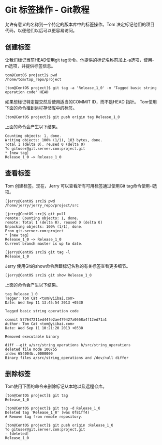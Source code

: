 # Git 标签操作 - Git教程

允许有意义的名称到一个特定的版本库中的标签操作。Tom 决定标记他们的项目代码，以便他们以后可以更容易访问。

## 创建标签

让我们标记当前HEAD使用git tag命令。他提供的标记名称前加上-a选项，使用-m选项，并提供标签信息。

```
tom@CentOS project]$ pwd
/home/tom/top_repo/project

[tom@CentOS project]$ git tag -a 'Release_1_0' -m 'Tagged basic string operation code' HEAD

```

如果想标记特定提交然后使用适当的COMMIT ID，而不是HEAD 指针。 Tom使用下面的命令推到远程存储库中的标签。

```
[tom@CentOS project]$ git push origin tag Release_1_0

```

上面的命令会产生以下结果。

```
Counting objects: 1, done.
Writing objects: 100% (1/1), 183 bytes, done.
Total 1 (delta 0), reused 0 (delta 0)
To gituser@git.server.com:project.git
* [new tag]
Release_1_0 −> Release_1_0

```

## 查看标签

Tom 创建标签。现在，Jerry 可以查看所有可用标签通过使用Git tag命令使用-l选项。

```
[jerry@CentOS src]$ pwd
/home/jerry/jerry_repo/project/src

[jerry@CentOS src]$ git pull
remote: Counting objects: 1, done.
remote: Total 1 (delta 0), reused 0 (delta 0)
Unpacking objects: 100% (1/1), done.
From git.server.com:project
* [new tag]
Release_1_0 −> Release_1_0
Current branch master is up to date.

[jerry@CentOS src]$ git tag -l
Release_1_0

```

Jerry 使用Git的show命令后跟标记名称的有关标签查看更多细节。

```
[jerry@CentOS src]$ git show Release_1_0

```

上面的命令会产生以下结果。

```
tag Release_1_0
Tagger: Tom Cat <tom@yiibai.com>
Date: Wed Sep 11 13:45:54 2013 +0530

Tagged basic string operation code

commit 577647211ed44fe2ae479427a0668a4f12ed71a1
Author: Tom Cat <tom@yiibai.com>
Date: Wed Sep 11 10:21:20 2013 +0530

Removed executable binary

diff --git a/src/string_operations b/src/string_operations
deleted file mode 100755
index 654004b..0000000
Binary files a/src/string_operations and /dev/null differ

```

## 删除标签

Tom使用下面的命令来删除标记从本地以及远程仓库。

```
[tom@CentOS project]$ git tag
Release_1_0

[tom@CentOS project]$ git tag -d Release_1_0
Deleted tag 'Release_1_0' (was 0f81ff4)
# Remove tag from remote repository.

[tom@CentOS project]$ git push origin :Release_1_0
To gituser@git.server.com:project.git
- [deleted]
Release_1_0
```

 